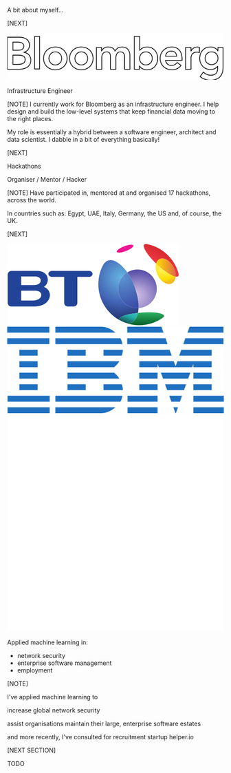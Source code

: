 A bit about myself...

[NEXT]

<!-- .slide: data-background="images/bloomberg.jpg" class="stroke large" -->

![bloomberg](images/bloomberg_logo.svg)

Infrastructure Engineer

[NOTE]
I currently work for Bloomberg as an infrastructure engineer. I help design
and build the low-level systems that keep financial data moving to the right
places.

My role is essentially a hybrid between a software engineer, architect and
data scientist. I dabble in a bit of everything basically!

[NEXT]

<!-- .slide: data-background="images/stbuk.jpg" class="stroke large" -->

Hackathons

Organiser / Mentor / Hacker

[NOTE]
Have participated in, mentored at and organised 17 hackathons, across the world.

In countries such as: Egypt, UAE, Italy, Germany, the US and, of course, the UK.

[NEXT]

![bt](images/bt.svg)
![ibm](images/ibm.svg)
![helper.io](images/helper.svg)

Applied machine learning in:

* network security
* enterprise software management
* employment

[NOTE]

I've applied machine learning to

increase global network security

assist organisations maintain their large, enterprise software estates

and more recently, I've consulted for recruitment startup helper.io

[NEXT SECTION]

TODO

